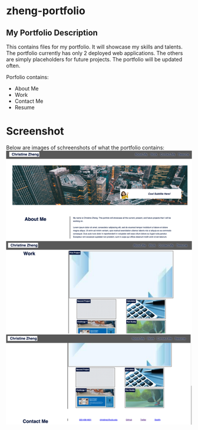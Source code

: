 # zheng-portfolio

## My Portfolio Description
This contains files for my portfolio. It will showcase my skills and talents. The portfolio currently has only 2 deployed web applications. The others are simply placeholders for future projects. The portfolio will be updated often.

Porfolio contains:
* About Me
* Work
* Contact Me
* Resume

# Screenshot
Below are images of schreenshots of what the portfolio contains:
<img src ="./assets/images/AboutMe.jpeg" alt="Home Screenshot of my portfolio"/>
<img src ="./assets/images/Work.png" alt ="Work screenshot of my portfolio"/>
<img src ="./assets/images/ContactMe.png" alt="Contact Me of my portfolio"/>